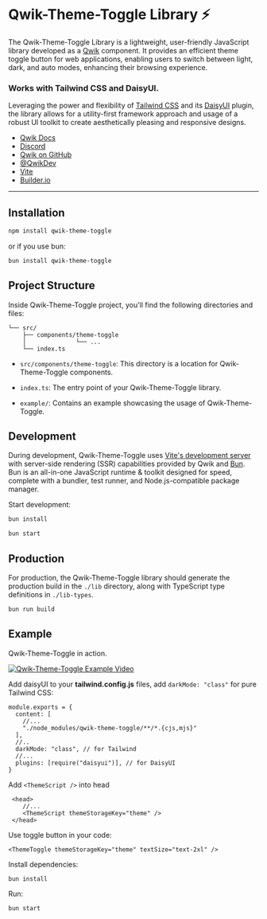 # Qwik-Theme-Toggle Library ⚡️

The Qwik-Theme-Toggle Library is a lightweight, user-friendly JavaScript library developed as a [Qwik](https://qwik.builder.io/) component. It provides an efficient theme toggle button for web applications, enabling users to switch between light, dark, and auto modes, enhancing their browsing experience.

### Works with Tailwind CSS and DaisyUI.

Leveraging the power and flexibility of [Tailwind CSS](https://tailwindcss.com/) and its [DaisyUI](https://daisyui.com/) plugin, the library allows for a utility-first framework approach and usage of a robust UI toolkit to create aesthetically pleasing and responsive designs.

- [Qwik Docs](https://qwik.builder.io/)
- [Discord](https://qwik.builder.io/chat)
- [Qwik on GitHub](https://github.com/BuilderIO/qwik)
- [@QwikDev](https://twitter.com/QwikDev)
- [Vite](https://vitejs.dev/)
- [Builder.io](https://www.builder.io/)

---

## Installation

```bash
npm install qwik-theme-toggle
```

or if you use bun:

```bash
bun install qwik-theme-toggle
```

## Project Structure

Inside Qwik-Theme-Toggle project, you'll find the following directories and files:

```
└── src/
    ├── components/theme-toggle
    │              └── ...
    └── index.ts
```

- `src/components/theme-toggle`: This directory is a location for Qwik-Theme-Toggle components.

- `index.ts`: The entry point of your Qwik-Theme-Toggle library.

- `example/`: Contains an example showcasing the usage of Qwik-Theme-Toggle.

## Development

During development, Qwik-Theme-Toggle uses [Vite's development server](https://vitejs.dev/) with server-side rendering (SSR) capabilities provided by Qwik and [Bun](https://bun.sh/). Bun is an all-in-one JavaScript runtime & toolkit designed for speed, complete with a bundler, test runner, and Node.js-compatible package manager.

Start development:

```bash
bun install
```

```bash
bun start
```

## Production

For production, the Qwik-Theme-Toggle library should generate the production build in the `./lib` directory, along with TypeScript type definitions in `./lib-types`.

```bash
bun run build
```

## Example

Qwik-Theme-Toggle in action.

[![Qwik-Theme-Toggle Example Video](https://img.youtube.com/vi/51iWIiZFCQY/0.jpg)](https://www.youtube.com/watch?v=51iWIiZFCQY)

Add daisyUI to your **tailwind.config.js** files, add `darkMode: "class"` for pure Tailwind CSS:

```
module.exports = {
  content: [
    //...
    "./node_modules/qwik-theme-toggle/**/*.{cjs,mjs}"
  ],
  //..
  darkMode: "class", // for Tailwind
  //...
  plugins: [require("daisyui")], // for DaisyUI
}
```

Add `<ThemeScript />` into head

```
 <head>
    //...
    <ThemeScript themeStorageKey="theme" />
 </head>
```

Use toggle button in your code:

```
<ThemeToggle themeStorageKey="theme" textSize="text-2xl" />
```

Install dependencies:

```
bun install
```

Run:

```bash
bun start
```
